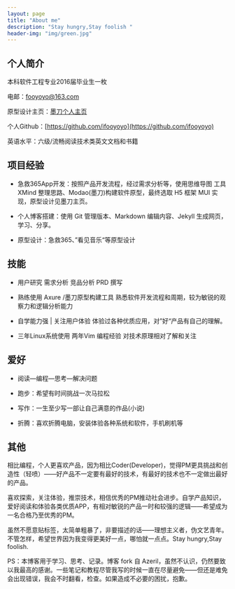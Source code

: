 ```yaml
---
layout: page
title: "About me"
description: "Stay hungry,Stay foolish "
header-img: "img/green.jpg"
---
```


## 个人简介

本科软件工程专业2016届毕业生一枚

电邮：fooyoyo@163.com

原型设计主页：[墨刀个人主页](https://modao.cc/u/1709595-49090)

个人Github：[https://github.com/ifooyoyo](https://github.com/ifooyoyo)

英语水平：六级/流畅阅读技术类英文文档和书籍

## 项目经验

* 急救365App开发：按照产品开发流程，经过需求分析等，使用思维导图
工具 XMind 整理思路、Modao(墨刀)构建软件原型，最终选取 H5 框架 MUI 实现，原型设计见墨刀主页。

* 个人博客搭建：使用 Git 管理版本、Markdown 编辑内容、Jekyll 生成网页，学习、分享。

* 原型设计：急救365、”看见音乐“等原型设计

## 技能

* 用户研究 需求分析 竞品分析 PRD 撰写

* 熟练使用 Axure /墨刀原型构建工具 熟悉软件开发流程和周期，较为敏锐的观察力和逻辑分析能力

* 自学能力强 | 关注用户体验 体验过各种优质应用，对”好“产品有自己的理解。

* 三年Linux系统使用 两年Vim 编程经验 对技术原理相对了解和关注

## 爱好

* 阅读—编程—思考—解决问题

* 跑步：希望有时间挑战一次马拉松

* 写作：一生至少写一部让自己满意的作品(小说)

* 折腾：喜欢折腾电脑，安装体验各种系统和软件，手机刷机等

## 其他

相比编程，个人更喜欢产品，因为相比Coder(Developer)，觉得PM更具挑战和创造性（轻喷）——好产品不一定要有最好的技术，有最好的技术也不一定做出最好的产品。

喜欢探索，关注体验，推崇技术，相信优秀的PM推动社会进步。自学产品知识，爱好阅读和体验各类优质APP，有相对敏锐的产品一时和较强的逻辑——希望成为一名合格乃至优秀的PM。

虽然不愿意贴标签，太简单粗暴了，非要描述的话——理想主义者，伪文艺青年。不管怎样，希望世界因为我变得更美好一点，哪怕就一点点。Stay hungry,Stay foolish.

PS：本博客用于学习、思考、记录。博客 fork 自 Azeril，虽然不认识，仍然要致以我最高的感谢。一些笔记和教程尽管我写的时候一直在尽量避免——但还是难免会出现错误，我会不时翻看，检查。如果造成不必要的困扰，抱歉。



